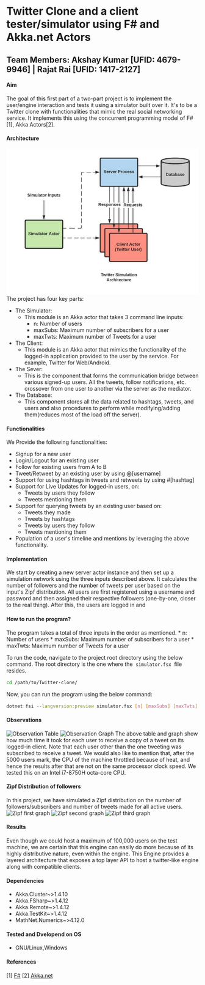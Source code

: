 # Twitter Clone and a client tester/simulator using F# and Akka.net Actors
## Team Members: Akshay Kumar [UFID: 4679-9946] | Rajat Rai [UFID: 1417-2127]

#### Aim 
The goal of this first part of a two-part project is to implement the user/engine interaction and tests it using a simulator built over it. It's to be a Twitter clone with functionalities that mimic the real social networking service. It implements this using the concurrent programming model of F# [1], Akka Actors[2].

#### Architecture
![Architecture Diagram](./images/architecture.jpeg)
The project has four key parts:
* The Simulator:
    * This module is an Akka actor that takes 3 command line inputs:
        * n: Number of users
        * maxSubs: Maximum number of subscribers for a user
        * maxTwts: Maximum number of Tweets for a user
* The Client:
    * This module is an Akka actor that mimics the functionality of the logged-in application provided to the user by the service. For example, Twitter for Web/Android.
* The Sever:
    * This is the component that forms the communication bridge between various signed-up users. All the tweets, follow notifications, etc. crossover from one user to another via the server as the mediator.
* The Database:
    * This component stores all the data related to hashtags, tweets, and users and also procedures to perform while modifying/adding them(reduces most of the load off the server).

#### Functionalities
We Provide the following functionalities:
* Signup for a new user
* Login/Logout for an existing user
* Follow for existing users from A to B
* Tweet/Retweet by an existing user by using @[username]
* Support for using hashtags in tweets and retweets by using #[hashtag]
* Support for Live Updates for logged-in users, on:
    * Tweets by users they follow
    * Tweets mentioning them
* Support for querying tweets by an existing user based on:
    * Tweets they made
    * Tweets by hashtags
    * Tweets by users they follow
    * Tweets mentioning them
* Population of a user's timeline and mentions by leveraging the above functionality.

#### Implementation
We start by creating a new server actor instance and then set up a simulation network using the three inputs described above. It calculates the number of followers and the number of tweets per user based on the input's Zipf distribution. All users are first registered using a username and password and then assigned their respective followers (one-by-one, closer to the real thing). After this, the users are logged in and  
#### How to run the program?
The program takes a total of three inputs in the order as mentioned.
        * n: Number of users
        * maxSubs: Maximum number of subscribers for a user
        * maxTwts: Maximum number of Tweets for a user

To run the code, navigate to the project root directory using the below command. The root directory is the one where the &nbsp;`simulator.fsx`&nbsp; file resides.

```bash
cd /path/to/Twitter-clone/
```
Now, you can run the program using the below command:

```bash
dotnet fsi --langversion:preview simulator.fsx [n] [maxSubs] [maxTwts]
```
#### Observations
![Observation Table](./images/obsrv_tbl.png)
![Observation Graph](./images/graph.png)
The above table and graph show how much time it took for each user to receive a copy of a tweet on its logged-in client. Note that each user other than the one tweeting was subscribed to receive a tweet. We would also like to mention that, after the 5000 users mark, the CPU of the machine throttled because of heat, and hence the results after that are not on the same processor clock speed. We tested this on an Intel i7-8750H octa-core CPU.

#### Zipf Distribution of followers
In this project, we have simulated a Zipf distribution on the number of followers/subscribers and number of tweets made for all active users.
![Zipf first graph](./images/zipf1.png)
![Zipf second graph](./images/zipf2.png)
![Zipf third graph](./images/zipf3.png)

#### Results
Even though we could host a maximum of 100,000 users on the test machine, we are certain that this engine can easily do more because of its highly distributive nature, even within the engine. This Engine
provides a layered architecture that exposes a top layer API to host a twitter-like engine along with compatible clients.

#### Dependencies
* Akka.Cluster~>1.4.10
* Akka.FSharp~>1.4.12
* Akka.Remote~>1.4.12
* Akka.TestKit~>1.4.12
* MathNet.Numerics~>4.12.0

#### Tested and Dvelopend on OS
* GNU/Linux,Windows

#### References
[1] [F#](https://fsharp.org/docs/)
[2] [Akka.net](https://getakka.net/articles/intro/what-is-akka.html)

